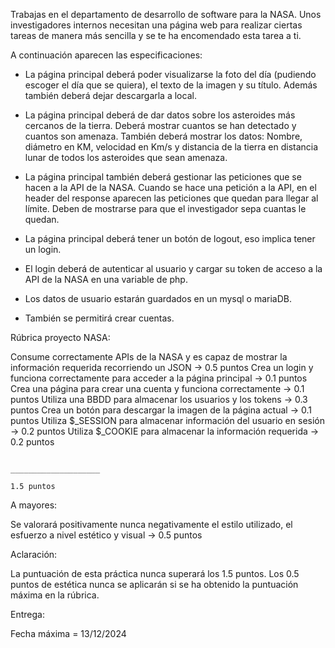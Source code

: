Trabajas en el departamento de desarrollo de software para la NASA.
Unos investigadores internos necesitan una página web para realizar ciertas tareas de manera más sencilla y se te ha encomendado esta tarea a ti.

A continuación aparecen las especificaciones:

- La página principal deberá poder visualizarse la foto del día (pudiendo escoger el día que se quiera), el texto de la imagen y su título. Además también deberá dejar descargarla a local.

- La página principal deberá de dar datos sobre los asteroides más cercanos de la tierra. Deberá mostrar cuantos se han detectado y cuantos son amenaza. También deberá mostrar los datos: Nombre, diámetro en KM, velocidad en Km/s y distancia de la tierra en distancia lunar de todos los asteroides que sean amenaza.

- La página principal también deberá gestionar las peticiones que se hacen a la API de la NASA. Cuando se hace una petición a la API, en el header del response aparecen las peticiones que quedan para llegar al límite. Deben de mostrarse para que el investigador sepa cuantas le quedan.

- La página principal deberá tener un botón de logout, eso implica tener un login.
- El login deberá de autenticar al usuario y cargar su token de acceso a la API de la NASA en una variable de php.
- Los datos de usuario estarán guardados en un mysql o mariaDB.
- También se permitirá crear cuentas.


Rúbrica proyecto NASA:

Consume correctamente APIs de la NASA y es capaz de mostrar la información requerida recorriendo un JSON 	->		0.5 puntos
Crea un login y funciona correctamente para acceder a la página principal 							->		0.1 puntos
Crea una página para crear una cuenta y funciona correctamente									->		0.1 puntos
Utiliza una BBDD para almacenar los usuarios y los tokens										->		0.3 puntos
Crea un botón para descargar la imagen de la página actual										->		0.1 puntos
Utiliza $_SESSION para almacenar información del usuario en sesión								->		0.2 puntos
Utiliza $_COOKIE para almacenar la información requerida										->		0.2 puntos

																				____________________
																						1.5 puntos


A mayores:

Se valorará positivamente nunca negativamente el estilo utilizado, el esfuerzo a nivel estético y visual		->		0.5 puntos


Aclaración:

La puntuación de esta práctica nunca superará los 1.5 puntos. Los 0.5 puntos de estética nunca se aplicarán si se ha obtenido la puntuación máxima en la rúbrica.

Entrega:

Fecha máxima = 13/12/2024
